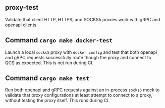 proxy-test
---

Validate that client HTTP, HTTPS, and SOCKS5 proxies work with gRPC and openapi clients.

## Command `cargo make docker-test`
Launch a local `socks5` proxy with `docker config` and test that both openapi and gRPC requests successfully route though the proxy and connect to QCS as expected. This is not run during CI.

## Command `cargo make test`
Run both openapi and gRPC requests against an in-process `socks5` mock to validate that proxy configurations at least attempt to connect to a proxy, without testing the proxy itself. This runs during CI.
